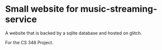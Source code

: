 # Small website for music-streaming-service

A website that is backed by a sqlite database and hosted on glitch.

For the CS 348 Project.